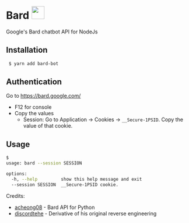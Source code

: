 # Bard <img src="https://www.gstatic.com/lamda/images/favicon_v1_150160cddff7f294ce30.svg" width="35px" />
Google's Bard chatbot API for NodeJs

## Installation
```bash
 $ yarn add bard-bot
```

## Authentication
Go to https://bard.google.com/

- F12 for console
- Copy the values
  - Session: Go to Application → Cookies → `__Secure-1PSID`. Copy the value of that cookie.

## Usage

```bash
$ 
usage: bard --session SESSION

options:
  -h, --help         show this help message and exit
  --session SESSION  __Secure-1PSID cookie.
```


Credits:
- [acheong08](https://github.com/acheong08/Bard) - Bard API for Python
- [discordtehe](https://github.com/discordtehe) - Derivative of his original reverse engineering